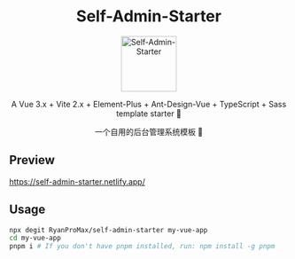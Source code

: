 <h1 align='center'>
  Self-Admin-Starter
</h1>

<p align='center'>
  <img src="https://raw.githubusercontent.com/RyanProMax/self-admin-starter/main/public/favicon.ico" width="100" alt="Self-Admin-Starter" />
</p>

<p align='center'>
  A Vue 3.x + Vite 2.x + Element-Plus + Ant-Design-Vue + TypeScript + Sass template starter 🚀
</p>

<p align='center'>
  一个自用的后台管理系统模板 💪
</p>


## Preview

https://self-admin-starter.netlify.app/

## Usage

```bash
npx degit RyanProMax/self-admin-starter my-vue-app
cd my-vue-app
pnpm i # If you don't have pnpm installed, run: npm install -g pnpm
```
